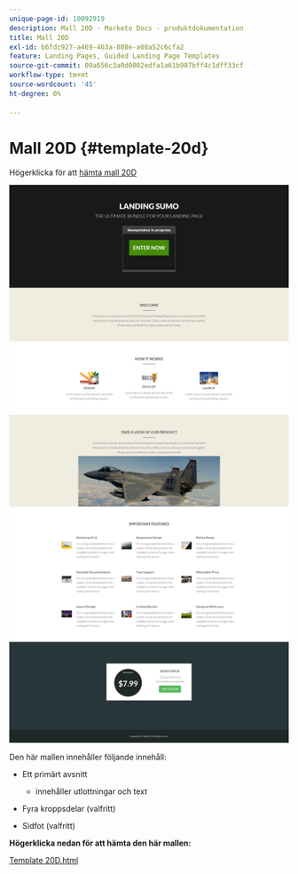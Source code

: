 ```yaml
---
unique-page-id: 10092919
description: Mall 20D - Marketo Docs - produktdokumentation
title: Mall 20D
exl-id: b6fdc927-a469-463a-808e-a08a52c6cfa2
feature: Landing Pages, Guided Landing Page Templates
source-git-commit: 09a656c3a0d0002edfa1a61b987bff4c1dff33cf
workflow-type: tm+mt
source-wordcount: '45'
ht-degree: 0%

---
```


# Mall 20D {#template-20d}

Högerklicka för att [hämta mall 20D](https://experienceleague.adobe.com/landing/marketo/lp-templates/template-20d.html)

![](assets/template-20d.png)

Den här mallen innehåller följande innehåll:

* Ett primärt avsnitt

   * innehåller utlottningar och text

* Fyra kroppsdelar (valfritt)
* Sidfot (valfritt)

**Högerklicka nedan för att hämta den här mallen:**

[Template 20D.html](https://experienceleague.adobe.com/landing/marketo/lp-templates/template-20d.html)
